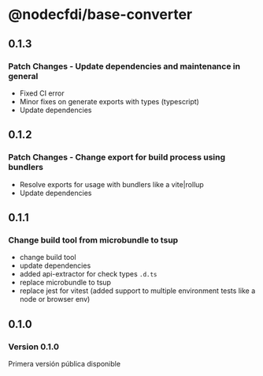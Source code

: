 # @nodecfdi/base-converter

## 0.1.3

### Patch Changes - Update dependencies and maintenance in general

- Fixed CI error
- Minor fixes on generate exports with types (typescript)
- Update dependencies

## 0.1.2

### Patch Changes - Change export for build process using bundlers

- Resolve exports for usage with bundlers like a vite|rollup
- Update dependencies

## 0.1.1

### Change build tool from microbundle to tsup

- change build tool
- update dependencies
- added api-extractor for check types `.d.ts`
- replace microbundle to tsup
- replace jest for vitest (added support to multiple environment tests like a node or browser env)

## 0.1.0

### Version 0.1.0

Primera versión pública disponible
